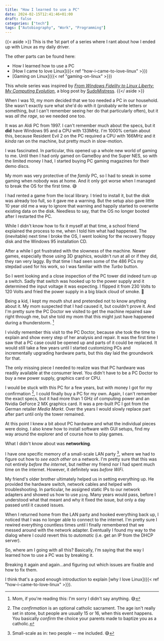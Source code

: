 ```yaml
---
title: "How I learned to use a PC"
date: 2024-02-15T12:41:46+01:00
draft: false
categories: ["tech"]
tags: ["Autobiography", "Work", "Programming"]
---
```


{{< aside >}}
This is the 1st part of a series where I rant about how I ended up with Linux as my daily driver.

The other parts can be found here:

* How I learned how to use a PC
* [How I came to love Linux]({{< ref "how-i-came-to-love-linux" >}})
* [Gaming on Linux]({{< ref "gaming-on-linux" >}})

This whole series was inspired by [_From Windows Fidelity to Linux Liberty: My Computing Evolution_](https://www.sudoversity.fyi/posts/windows-fidelity-linux-liberty/), a blog post by [SudoMistress](https://www.sudoversity.fyi/about/).
{{</ aside >}}

When I was 10, my mom decided that we too needed a PC in our household. She wasn't exactly sure what she'd do with it (probably write letters or something, but I can't remember seeing her do that particularly often), but it was _all the rage_, so we needed one too.

It was an Aldi PC from 1997. I can't remember much about the specs, but it **did** have Windows 95 and a CPU with 133MHz. I'm 1000% certain about this, because Resident Evil 2 on the PC required a CPU with 166MHz and it _kinda_ ran on the machine, but pretty much in slow-motion.

I was fascinated. In particular, this opened up a whole new world of gaming to me. Until then I had only gamed on GameBoy and the Super NES, so with the limited money I had, I started buying PC gaming magazines for their demo discs.

My mom was very protective of the _family_ PC, so I had to sneak in some gaming when nobody was at home. And it only got worse when I managed to break the OS for the first time. 😅

I had rented a game from the local library. I tried to install it, but the disk was already too full, so it gave me a warning. But the setup also gave little 10 year old me a way to ignore that warning and happily started to overwrite existing data on the disk. Needless to say, that the OS no longer booted after I restarted the PC.

While I didn't know how to fix it myself at that time, a school friend explained the process to me, when I told him what had happened. The (inevitable) next time I broke the OS, I went looking for the recovery floppy disk and the Windows 95 installation CD.

After a while I got frustrated with the slowness of the machine. Newer games, especially those using 3D graphics, wouldn't run at all or if they did, they ran very laggy. By that time I had seen some of the 486 PCs my stepdad used for his work, so I was familiar with the _Turbo_ button.

So I went looking and a close inspection of the PC tower did indeed turn up a switch. Sadly that switch was hooked up to the power supply and it determined the input voltage it was expecting. I flipped it from 230 Volts to 120 Volts and fried the power supply in a big black cloud of smoke. 😬

Being a kid, I kept my mouth shut and pretended not to know anything about it. My mom suspected that I had caused it, but couldn't prove it. And I'm pretty sure the PC Doctor we visited to get the machine repaired saw right through me, but she told my mom that this might just have happened during a thunderstorm. [^sorry]

I vividly remember this visit to the PC Doctor, because she took the time to explain and show every step of her analysis and repair. It was the first time I saw that a PC case could be opened up and parts of it could be replaced. It would still take a few years until I started customizing PCs and incrementally upgrading hardware parts, but this day laid the groundwork for that.

The only missing piece I needed to realize was that PC hardware was readily available at the consumer level. You didn't have to be a PC Doctor to buy a new power supply, graphics card or CPU.

I would be stuck with this PC for a few years, but with money I got for my confirmation [^confirmation], I could finally buy a PC for my own. Again, I can't remember the exact specs, but it had more than 1 GHz of computing power and an Nvidia GeForce 2 MX graphics card. It was a pre-built PC I got from the German retailer _Media Markt_. Over the years I would slowly replace part after part until only the tower remained.

At this point I knew a bit about PC hardware and what the individual pieces were doing. I also knew how to install software with GUI setups, find my way around the explorer and of course how to play games.

What I didn't know about was **networking**.

I have one specific memory of a small-scale LAN party [^small-scale], where we had to figure out how to _see each other_ on a network. I'm pretty sure that this was not entirely _before the internet_, but neither my friend nor I had spent much time on the internet. However, it definitely was _before WiFi_.

My friend's older brother ultimately helped us in setting everything up. He provided the hardware switch, network cables and helped with troubleshooting. In particular, he assigned static IPs to our network adapters and showed us how to use `ping`. Many years would pass, before I understood what that meant and why it fixed the issue, but only a day passed until it caused issues.

When I returned home from the LAN party and hooked everything back up, I noticed that I was no longer able to connect to the internet. I'm pretty sure I rewired everything countless times until I finally remembered that we messed around with the network adapter. Eventually I found my way to the dialog where I could revert this to _automatic_ (i.e. get an IP from the DHCP server).

So, where am I going with all this? Basically, I'm saying that the way I learned how to use a PC was by breaking it.

Breaking it again and again...and figuring out which issues are fixable and how to fix them.

I think that's a good enough introduction to explain [why I love Linux]({{< ref "how-i-came-to-love-linux" >}}).

[^sorry]: Mom, if you're reading this: I'm sorry I didn't say anything. 😅
[^confirmation]: The _confirmation_ is an optional catholic sacrament. The age isn't really set in stone, but people are usually 15 or 16, when this event happens. You basically _confirm_ the choice your parents made to baptize you as a catholic.
[^small-scale]: Small-scale as in: two people -- me included. 😅
